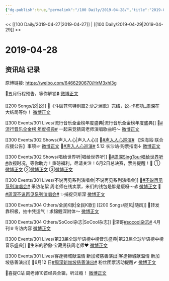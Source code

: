 ```yaml
---
{"dg-publish":true,"permalink":"/100 Daily/2019-04-28/","title":"2019-04-28","created":"2023-03-19T21:29:23.957+08:00","updated":"2023-03-19T21:32:29.124+08:00"}
---
```



<< [[100 Daily/2019-04-27\|2019-04-27]] | [[100 Daily/2019-04-29\|2019-04-29]] >>

# 2019-04-28

## 资讯站 记录

原博链接: https://weibo.com/6466290670/HrM3xhl3g

🌿五月行程预告，等你解锁🔒
[微博正文](https://m.weibo.cn/6466290670/4366006799611169)

 [[200 Songs/蜕\|蜕]]
🌿《斗破苍穹特别篇2·沙之澜歌》完结，[](https://s.weibo.com/weibo?q=%23%E8%9C%95-%E5%8D%A1%E5%B8%83%E5%8F%BB_%E5%91%A8%E6%B7%B1%5B%E9%9F%B3%E4%B9%90%5D%23)[蜕-卡布叻_周深](http://weibo.com/p/10151501_64783163?from=1FFFF96039&weiboauthoruid=6466290670)在大结局等你！
[微博正文](https://m.weibo.cn/6466290670/4366011329613524)

[[300 Events/301 Lives/流行音乐全金榜年度盛典\|流行音乐全金榜年度盛典]]
🌿[#流行音乐全金榜 年度盛典#](https://s.weibo.com/weibo?q=%23%E6%B5%81%E8%A1%8C%E9%9F%B3%E4%B9%90%E5%85%A8%E9%87%91%E6%A6%9C%20%E5%B9%B4%E5%BA%A6%E7%9B%9B%E5%85%B8%23) 一起来竞猜周老师演唱歌曲吧～
[微博正文](https://m.weibo.cn/6466290670/4366013166502703)

[[300 Events/302 Shows/声入人心\|声入人心]]
🌿[#声入人心巡演#](https://s.weibo.com/weibo?q=%23%E5%A3%B0%E5%85%A5%E4%BA%BA%E5%BF%83%E5%B7%A1%E6%BC%94%23) 【珠海站·联合应援公告】事项☞
[微博正文](https://m.weibo.cn/6466290670/4366033009730936)
🌿[#声入人心巡演#](https://s.weibo.com/weibo?q=%23%E5%A3%B0%E5%85%A5%E4%BA%BA%E5%BF%83%E5%B7%A1%E6%BC%94%23) 5.12 长沙站·购票指南↓
[微博正文](https://m.weibo.cn/6466290670/4366090610331172)

[[300 Events/302 Shows/唱给世界听\|唱给世界听]]
🌿[#周深SingTour唱给世界听#](https://s.weibo.com/weibo?q=%23%E5%91%A8%E6%B7%B1SingTour%E5%94%B1%E7%BB%99%E4%B8%96%E7%95%8C%E5%90%AC%23)收视时况，等你助力！重磅福利，尽请关注！6月2日总决赛，票务提醒！🎵
①[微博正文](https://m.weibo.cn/6466290670/4366045730781672)
②[微博正文](https://m.weibo.cn/6466290670/4366140358569904)
③[微博正文](https://m.weibo.cn/6466290670/4366172553718179)

[[300 Events/301 Lives/不说再见系列演唱会\|不说再见系列演唱会]]
🌿[#不说再见系列演唱会#](https://s.weibo.com/weibo?q=%23%E4%B8%8D%E8%AF%B4%E5%86%8D%E8%A7%81%E7%B3%BB%E5%88%97%E6%BC%94%E5%94%B1%E4%BC%9A%23) 采访花絮 周老师在线卖票，米们的钱包是胖是瘦呀～💰
[微博正文](https://m.weibo.cn/6466290670/4366054874312203)
🌿[#周深不说再见系列演唱会#](https://s.weibo.com/weibo?q=%23%E5%91%A8%E6%B7%B1%E4%B8%8D%E8%AF%B4%E5%86%8D%E8%A7%81%E7%B3%BB%E5%88%97%E6%BC%94%E5%94%B1%E4%BC%9A%23) ✨捕捉贝斯深
[微博正文](https://m.weibo.cn/6466290670/4366100018483674)

[[300 Events/304 Others/全民K歌\|全民K歌]] [[200 Songs/随风\|随风]]
🌿转发靠积极，抽中凭运气！求锦鲤深附体～
[微博正文](https://m.weibo.cn/6466290670/4366078068669047)

[[300 Events/304 Others/SoCool杂志\|SoCool杂志]]
🌿深哥[#socool杂志#](https://s.weibo.com/weibo?q=%23socool%E6%9D%82%E5%BF%97%23) 4月刊☆专访内容
[微博正文](https://m.weibo.cn/6466290670/4366097190527601)

[[300 Events/301 Lives/第23届全球华语榜中榜音乐盛典\|第23届全球华语榜中榜音乐盛典]]
🌿生米的骄傲·宝藏男孩周老师❤️
[微博正文](https://m.weibo.cn/6466290670/4366106720189028)

[[300 Events/301 Lives/客逢狮城献温情 新加坡慈善演出\|客逢狮城献温情 新加坡慈善演出]]
🌿6月12 日[#周深新加坡慈善演出#](https://s.weibo.com/weibo?q=%23%E5%91%A8%E6%B7%B1%E6%96%B0%E5%8A%A0%E5%9D%A1%E6%85%88%E5%96%84%E6%BC%94%E5%87%BA%23) 粉丝团票活动提醒✔
[微博正文](https://m.weibo.cn/6466290670/4366180548181822)

🌿喜提C站 周老师10首经典合辑，听过瘾！
[微博正文](https://m.weibo.cn/6466290670/4366182788274968)
